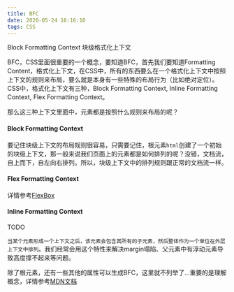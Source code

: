 ```yaml
---
title: BFC
date: 2020-05-24 16:16:10
tags: CSS
---
```


Block Formatting Context 块级格式化上下文

<!-- more -->
BFC，CSS里面很重要的一个概念，要知道BFC，首先我们要知道Formatting Content，格式化上下文，在CSS中，所有的东西要么在一个格式化上下文中按照上下文的规则来布局，要么就是本身有一些特殊的布局行为（比如绝对定位）。CSS中，格式化上下文有三种，Block Formatting Context, Inline Formatting Context, Flex Formatting Context。

那么这三种上下文里面中，元素都是按照什么规则来布局的呢？

#### Block Formatting Context
要记住块级上下文的布局规则很容易，只需要记住，根元素`html`创建了一个初始的块级上下文，那一般来说我们页面上的元素都是如何排列的呢？没错，文档流，自上而下，自左向右排列。所以，块级上下文中的排列规则跟正常的文档流一样。

#### Flex Formatting Context
详情参考[FlexBox](https://css-tricks.com/snippets/css/a-guide-to-flexbox/)

#### Inline Formatting Context
TODO

`当某个元素形成一个上下文之后，该元素会包含其所有的子元素，然后整体作为一个单位在外层上下文中排列`。我们经常会用这个特性来解决margin塌陷、父元素中有浮动元素导致高度撑不起来等问题。

除了根元素，还有一些其他的属性可以生成BFC，这里就不列举了...重要的是理解概念，详情参考[MDN文档](https://developer.mozilla.org/en-US/docs/Web/Guide/CSS/Block_formatting_context)